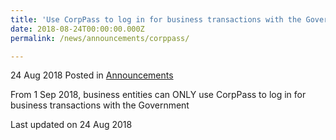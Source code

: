 ```yaml
---
title: 'Use CorpPass to log in for business transactions with the Government'
date: 2018-08-24T00:00:00.000Z
permalink: /news/announcements/corppass/

---
```



24 Aug 2018 Posted in [Announcements](/news/announcements)   

From 1 Sep 2018, business entities can ONLY use CorpPass to log in for business transactions with the Government


<p class="right-side-updated">Last updated on 24 Aug 2018</p>
